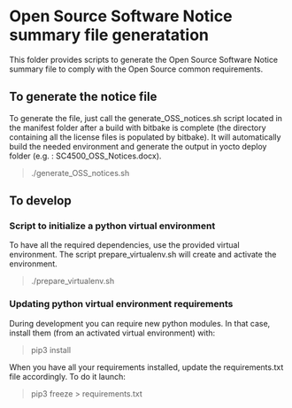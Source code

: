 # Open Source Software Notice summary file generatation
This folder provides scripts to generate the Open Source Software Notice summary file to comply with the Open Source common requirements.

## To generate the notice file
To generate the file, just call the generate_OSS_notices.sh script located in the manifest folder after a build with bitbake is complete (the directory containing all the license files is populated by bitbake).
It will automatically build the needed environment and generate the output in yocto deploy folder (e.g. : SC4500_OSS_Notices.docx).

>./generate_OSS_notices.sh

## To develop

### Script to initialize a python virtual environment
To have all the required dependencies, use the provided virtual environment. The script prepare_virtualenv.sh will create and activate the environment.
>./prepare_virtualenv.sh

### Updating python virtual environment requirements
During development you can require new python modules. In that case, install them (from an activated virtual environment) with:
>pip3 install <module name>

When you have all your requirements installed, update the requirements.txt file accordingly. To do it launch:
>pip3 freeze > requirements.txt
